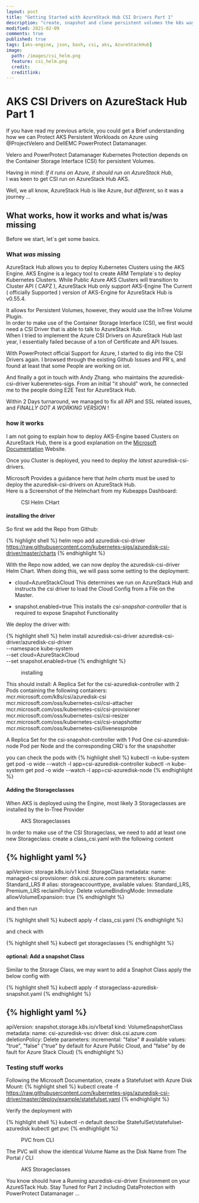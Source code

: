 ```yaml
---
layout: post
title: "Getting Started with AzureStack Hub CSI Drivers Part 1"
description: "create, snapshot and clone persistent volumes the k8s way"
modified: 2021-02-09
comments: true
published: true
tags: [aks-engine, json, bash, csi, aks, AzureStackHub]
image:
  path: /images/csi_helm.png
  feature: csi_helm.png
  credit: 
  creditlink: 
---
```

# AKS CSI Drivers on AzureStack Hub Part 1

If you have read my previous article, you could get a Brief understanding how we can Protect AKS Persistent Workloads on Azure using @ProjectVelero and DellEMC PowerProtect Datamanager.

Velero and PowerProtect Datamanager Kubernetes Protection depends on the Container Storage Interface (CSI) for persistent Volumes.


Having in mind: 
*If it runs on Azure, it should run on AzureStack Hub*,   
I was keen to get CSI run on AzureStack Hub AKS.  

Well, we all know, AzureStack Hub is like Azure, *but different*, so it was a journey ...

## What works, how it works and what is/was missing

Before we start, let´s get some basics.

### What *was* missing

AzureStack Hub allows you to deploy Kubernetes Clusters using the AKS Engine.
AKS Engine is a legacy tool to create ARM Template´s to deploy Kubernetes Clusters.
While Public Azure AKS Clusters will transition to Cluster API ( CAPZ ), AzureStack Hub only support AKS-Engine
The Current ( officially Supported ) version of AKS-Engine for AzureStack Hub is v0.55.4.

It allows for Persistent Volumes, however, they would use the InTree Volume Plugin.  
In order to make use of the Container Storage Interface (CSI), we first would need a CSI Driver that is able to talk to AzureStack Hub.  
When I tried to implement the Azure CSI Drivers on AzureStack Hub last year, I essentially failed because of a ton of Certificate and API Issues.

With PowerProtect official Support for Azure, I started to dig into the CSI Drivers again.
I browsed through the existing Github Issues and PR´s, and found at least that some People are working on iot.

And finally a got in touch with Andy Zhang. who maintains the azuredisk-csi-driver kuberenetes-sigs.
From an initial "it should" work, he connected me to the people doing E2E Test for AzureStack Hub.

Within 2 Days turnaround, we managed to fix all API and SSL related issues, and *FINALLY GOT A WORKING VERSION* !

### how it works

I am not going to explain how to deploy AKS-Engine based Clusters on AzureStack Hub, there is a good explanation on the [Microsoft Documentation](https://docs.microsoft.com/en-us/azure-stack/user/azure-stack-kubernetes-aks-engine-overview?view=azs-2008#:~:text=The%20AKS%20engine%20provides%20a%20command-line%20tool%20to,other%20infrastructure-as-a-service%20(IaaS)%20resources%20in%20Azure%20Stack%20Hub.) Website.


Once you Cluster is deployed, you need to deploy *the latest* azuredisk-csi-drivers.

Microsoft Provides a guidance here that *helm charts* must be used to deploy the azuredisk-csi-drivers on AzureStack Hub.  
Here is a Screenshot of the Helmchart from my Kubeapps Dashboard:
<figure class="full">
	<img src="/images/csi_helm.png" alt="">
	<figcaption>CSI Helm CHart</figcaption>
</figure>

#### installing the driver
So first we add the Repo from Github:

{% highlight shell %}
helm repo add azuredisk-csi-driver https://raw.githubusercontent.com/kubernetes-sigs/azuredisk-csi-driver/master/charts
{% endhighlight %}

With the Repo now added, we can now deploy the azuredisk-csi-driver Helm Chart.
When doing this, we will pass some setting to the deployment:
 - cloud=AzureStackCloud
This determines we run on AzureStack Hub and instructs the csi driver to load the Cloud Config from a File on the Master.

- snapshot.enabled=true
This installs the *csi-snapshot-controller* that is required to expose Snapshot Functionality

We deploy the driver with:

{% highlight shell %}
helm install azuredisk-csi-driver azuredisk-csi-driver/azuredisk-csi-driver \
--namespace kube-system \
--set cloud=AzureStackCloud \
--set snapshot.enabled=true
{% endhighlight %}


<figure class="full">
	<img src="/images/helm_install.png" alt="">
	<figcaption>installing</figcaption>
</figure>
This should install:
A Replica Set for the csi-azuredisk-controller with 2 Pods containing the following containers:
	mcr.microsoft.com/k8s/csi/azuredisk-csi  
	mcr.microsoft.com/oss/kubernetes-csi/csi-attacher  
	mcr.microsoft.com/oss/kubernetes-csi/csi-provisioner  
	mcr.microsoft.com/oss/kubernetes-csi/csi-resizer  
	mcr.microsoft.com/oss/kubernetes-csi/csi-snapshotter  
	mcr.microsoft.com/oss/kubernetes-csi/livenessprobe  

A Replica Set for the csi-snapshot-controller with 1 Pod
One csi-azuredisk-node Pod per Node
and the corresponding CRD´s for the snapshotter

you can check the pods with
{% highlight shell %}
kubectl -n kube-system get pod -o wide --watch -l app=csi-azuredisk-controller
kubectl -n kube-system get pod -o wide --watch -l app=csi-azuredisk-node
{% endhighlight %}



#### Adding the Storageclasses

When AKS is deployed using the Engine, most likely 3 Storageclasses are installed by the In-Tree Provider

<figure class="full">
	<img src="/images/aks_storageclasses.png" alt="">
	<figcaption>AKS Storageclasses</figcaption>
</figure>


In order to make use of the CSI Storageclass, we need to add at least one new Storageclass:
create a class_csi.yaml with the following content

{% highlight yaml %}
---
apiVersion: storage.k8s.io/v1
kind: StorageClass
metadata:
  name: managed-csi
provisioner: disk.csi.azure.com
parameters:
  skuname: Standard_LRS  # alias: storageaccounttype, available values: Standard_LRS, Premium_LRS
reclaimPolicy: Delete
volumeBindingMode: Immediate
allowVolumeExpansion: true
{% endhighlight %}


and then run 

{% highlight shell %}
kubectl apply -f class_csi.yaml
{% endhighlight %}

and check with 

{% highlight shell %}
kubectl get storageclasses
{% endhighlight %}

#### optional: Add a snapshot Class

Similar to the Storage Class, we may want to add a Snaphot Class
apply the below config with

{% highlight shell %}
kubectl apply -f storageclass-azuredisk-snapshot.yaml
{% endhighlight %}


{% highlight yaml %}
---
apiVersion: snapshot.storage.k8s.io/v1beta1
kind: VolumeSnapshotClass
metadata:
  name: csi-azuredisk-vsc
driver: disk.csi.azure.com
deletionPolicy: Delete
parameters:
  incremental: "false"  # available values: "true", "false" ("true" by default for Azure Public Cloud, and "false" by de
fault for Azure Stack Cloud)
{% endhighlight %}



### Testing stuff works

Following the Microsoft Documentation, create a Statefulset with Azure Disk Mount:
{% highlight shell %}
kubectl create -f https://raw.githubusercontent.com/kubernetes-sigs/azuredisk-csi-driver/master/deploy/example/statefulset.yaml
{% endhighlight %}

Verify the deployment with 

{% highlight shell %}
kubectl -n default describe StatefulSet/statefulset-azuredisk
kubectl get pvc
{% endhighlight %}


<figure class="full">
	<img src="/images/pvc_cli.png" alt="">
	<figcaption>PVC from CLI</figcaption>
</figure>


The PVC will show the identical Volume Name as the Disk Name from The Portal / CLI

<figure class="full">
	<img src="/images/pvc_portal.png" alt="">
	<figcaption>AKS Storageclasses</figcaption>
</figure>


You know should have a Running azuredisk-csi-driver Environment on your AzureSTack Hub. 
Stay Tuned for Part 2 including DataProtection with PowerProtect Datamanager ...